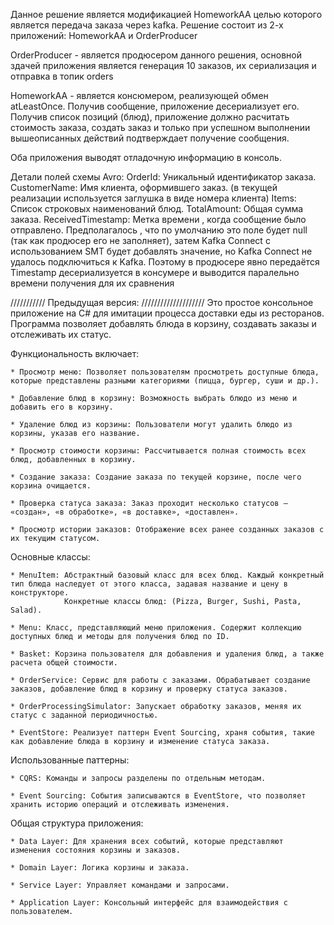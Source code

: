 Данное решение является модификацией HomeworkAA целью которого является передача заказа через kafka.
Решение состоит из 2-х приложений: HomeworkAA и OrderProducer

OrderProducer - является продюсером данного решения, основной здачей приложения является генерация 10 заказов, их сериализация и отправка в топик orders

HomeworkAA - является консюмером, реализующей обмен atLeastOnce. Получив сообщение, приложение десериализует его. Получив список позиций (блюд), приложение должно расчитать стоимость заказа, создать заказ и только при успешном выполнении вышеописанных действий подтверждает получение сообщения.

Оба приложения выводят отладочную информацию в консоль.

Детали полей схемы Avro:
OrderId: Уникальный идентификатор заказа.
CustomerName: Имя клиента, оформившего заказ. (в текущей реализации используется заглушка в виде номера клиента)
Items: Список строковых наименований блюд.
TotalAmount: Общая сумма заказа.
ReceivedTimestamp: Метка времени , когда сообщение было отправлено. Предполагалось , что по умолчанию это поле будет null (так как продюсер его не заполняет), затем Kafka Connect с использованием SMT будет добавлять значение, но Kafka Connect не удалось подключиться к Kafka. Поэтому в продюсере явно передаётся Timestamp десериализуется в консумере и выводится паралельно времени получения для их сравнения

/////////// Предыдущая версия: ////////////////////
Это простое консольное приложение на C# для имитации процесса доставки еды из ресторанов. Программа позволяет добавлять блюда в корзину, создавать заказы и отслеживать их статус.

Функциональность включает:
    
    * Просмотр меню: Позволяет пользователям просмотреть доступные блюда, которые представлены разными категориями (пицца, бургер, суши и др.).
    
    * Добавление блюд в корзину: Возможность выбрать блюдо из меню и добавить его в корзину.
    
    * Удаление блюд из корзины: Пользователи могут удалить блюдо из корзины, указав его название.
    
    * Просмотр стоимости корзины: Рассчитывается полная стоимость всех блюд, добавленных в корзину.
    
    * Создание заказа: Создание заказа по текущей корзине, после чего корзина очищается.
    
    * Проверка статуса заказа: Заказ проходит несколько статусов — «создан», «в обработке», «в доставке», «доставлен».
    
    * Просмотр истории заказов: Отображение всех ранее созданных заказов с их текущим статусом.

Основные классы:
    
    * MenuItem: Абстрактный базовый класс для всех блюд. Каждый конкретный тип блюда наследует от этого класса, задавая название и цену в конструкторе.
                Конкретные классы блюд: (Pizza, Burger, Sushi, Pasta, Salad).
                
    * Menu: Класс, представляющий меню приложения. Содержит коллекцию доступных блюд и методы для получения блюд по ID.

    * Basket: Корзина пользователя для добавления и удаления блюд, а также расчета общей стоимости.

    * OrderService: Сервис для работы с заказами. Обрабатывает создание заказов, добавление блюд в корзину и проверку статуса заказов.

    * OrderProcessingSimulator: Запускает обработку заказов, меняя их статус с заданной периодичностью.

    * EventStore: Реализует паттерн Event Sourcing, храня события, такие как добавление блюда в корзину и изменение статуса заказа.

Использованные паттерны:
    
    * CQRS: Команды и запросы разделены по отдельным методам.
    
    * Event Sourcing: События записываются в EventStore, что позволяет хранить историю операций и отслеживать изменения.

Общая структура приложения:
    
    * Data Layer: Для хранения всех событий, которые представляют изменения состояния корзины и заказов.
    
    * Domain Layer: Логика корзины и заказа.

    * Service Layer: Управляет командами и запросами.

    * Application Layer: Консольный интерфейс для взаимодействия с пользователем.

